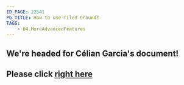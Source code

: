 ```yaml
---
ID_PAGE: 22541
PG_TITLE: How to use Tiled Grounds
TAGS:
    - 04.MoreAdvancedFeatures
---
```

## We're headed for Célian Garcia's document!

## Please click [right here](http://makina-corpus.com/blog/metier/2014/how-to-use-multimaterials-with-a-tiled-ground-in-babylonjs)

